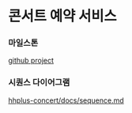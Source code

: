 # 콘서트 예약 서비스

### 마일스톤
[github project](https://github.com/users/jyjae/projects/4/views/1)

### 시퀀스 다이어그램
[hhplus-concert/docs/sequence.md](https://github.com/jyjae/hhplus-concert/blob/feat/concert-step5/docs/sequence.md)
